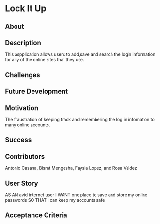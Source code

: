 # Lock It Up 

## About

## Description
This aspplication allows users to add,save and search the login information for any of the online sites that they use.
## Challenges

##  Future Development

## Motivation
The fraustration of keeping track and remembering the log in infomation to many online accounts. 
## Success

## Contributors
Antonio Casana, Bisrat Mengesha, Faysia Lopez, and Rosa Valdez

## User Story
AS AN avid internet user
I WANT one place to save and store my online passwords
SO THAT I can keep my accounts safe
## Acceptance Criteria

